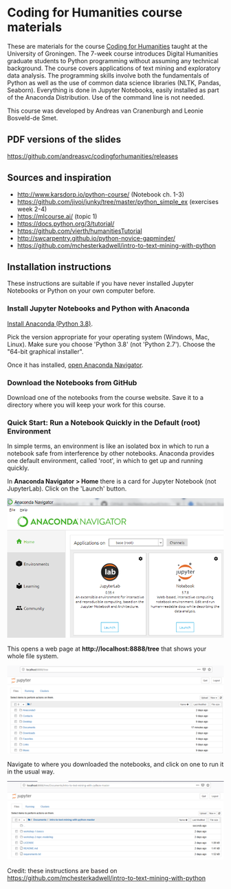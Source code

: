 # Coding for Humanities course materials

These are materials for the course [Coding for Humanities](https://www.rug.nl/ocasys/let/vak/show?code=LHU002M05)
taught at the University of Groningen. The 7-week course introduces Digital
Humanities graduate students to Python programming without assuming any
technical background. The course covers applications of text mining and
exploratory data analysis. The programming skills involve both the fundamentals
of Python as well as the use of common data science libraries (NLTK, Pandas,
Seaborn). Everything is done in Jupyter Notebooks, easily installed as part of
the Anaconda Distribution. Use of the command line is not needed.

This course was developed by Andreas van Cranenburgh and Leonie Bosveld-de Smet.

## PDF versions of the slides

https://github.com/andreasvc/codingforhumanities/releases

## Sources and inspiration

- http://www.karsdorp.io/python-course/ (Notebook ch. 1-3)
- https://github.com/jivoi/junky/tree/master/python_simple_ex (exercises week 2-4)
- https://mlcourse.ai/ (topic 1)
- https://docs.python.org/3/tutorial/
- https://github.com/vierth/humanitiesTutorial
- http://swcarpentry.github.io/python-novice-gapminder/
- https://github.com/mchesterkadwell/intro-to-text-mining-with-python

## Installation instructions

These instructions are suitable if you have never installed Jupyter Notebooks 
or Python on your own computer before.

### Install Jupyter Notebooks and Python with Anaconda 

[Install Anaconda (Python 3.8)](https://www.anaconda.com/distribution/#download-section). 

Pick the version appropriate for your operating system (Windows, Mac, Linux). 
Make sure you choose 'Python 3.8' (not 'Python 2.7'). Choose the "64-bit graphical installer".

Once it has installed, [open Anaconda Navigator](http://docs.anaconda.com/anaconda/user-guide/getting-started/#open-navigator).

### Download the Notebooks from GitHub 

Download one of the notebooks from the course website. Save it to a directory where you
will keep your work for this course.

### Quick Start: Run a Notebook Quickly in the Default (root) Environment 

In simple terms, an environment is like an isolated box in which to run a 
notebook safe from interference by other notebooks. Anaconda provides one 
default environment, called 'root', in which to get up and running quickly. 

In **Anaconda Navigator > Home** there is a card for Jupyter Notebook (not 
JupyterLab). Click on the 'Launch' button. 

![](lectures/fig/readme-pics/launch-jupyter.png)

This opens a web page at **http://localhost:8888/tree** that shows your whole file 
system.  

![](lectures/fig/readme-pics/home-directory.png)

Navigate to where you downloaded the notebooks, and click on one to run it in 
the usual way. 

![](lectures/fig/readme-pics/jupyter-notebooks.png)


Credit: these instructions are based on
https://github.com/mchesterkadwell/intro-to-text-mining-with-python

